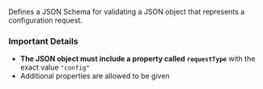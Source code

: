 Defines a JSON Schema for validating a JSON object that represents a configuration request.
### Important Details
- **The JSON object must include a property called `requestType`** with the exact value `"config"`
- Additional properties are allowed to be given